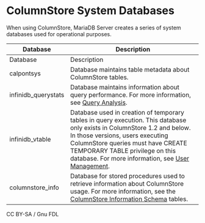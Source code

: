 # ColumnStore System Databases

When using ColumnStore, MariaDB Server creates a series of system databases used for operational purposes.

| Database             | Description                                                                                                                                                                                                                                                                                                                                                                                           |
| -------------------- | ----------------------------------------------------------------------------------------------------------------------------------------------------------------------------------------------------------------------------------------------------------------------------------------------------------------------------------------------------------------------------------------------------- |
| Database             | Description                                                                                                                                                                                                                                                                                                                                                                                           |
| calpontsys           | Database maintains table metadata about ColumnStore tables.                                                                                                                                                                                                                                                                                                                                           |
| infinidb\_querystats | Database maintains information about query performance. For more information, see [Query Analysis](../high-availability/analyzing-queries-in-columnstore.md).                                                                                                                                                                                                                                         |
| infinidb\_vtable     | Database used in creation of temporary tables in query execution. This database only exists in ColumnStore 1.2 and below. In those versions, users executing ColumnStore queries must have CREATE TEMPORARY TABLE privilege on this database. For more information, see [User Management](../managing-columnstore/managing-columnstore-database-environment/columnstore-database-user-management.md). |
| columnstore\_info    | Database for stored procedures used to retrieve information about ColumnStore usage. For more information, see the [ColumnStore Information Schema](../columnstore-sql-structure-and-commands/columnstore-information-schema-tables.md) tables.                                                                                                                                                       |

CC BY-SA / Gnu FDL
